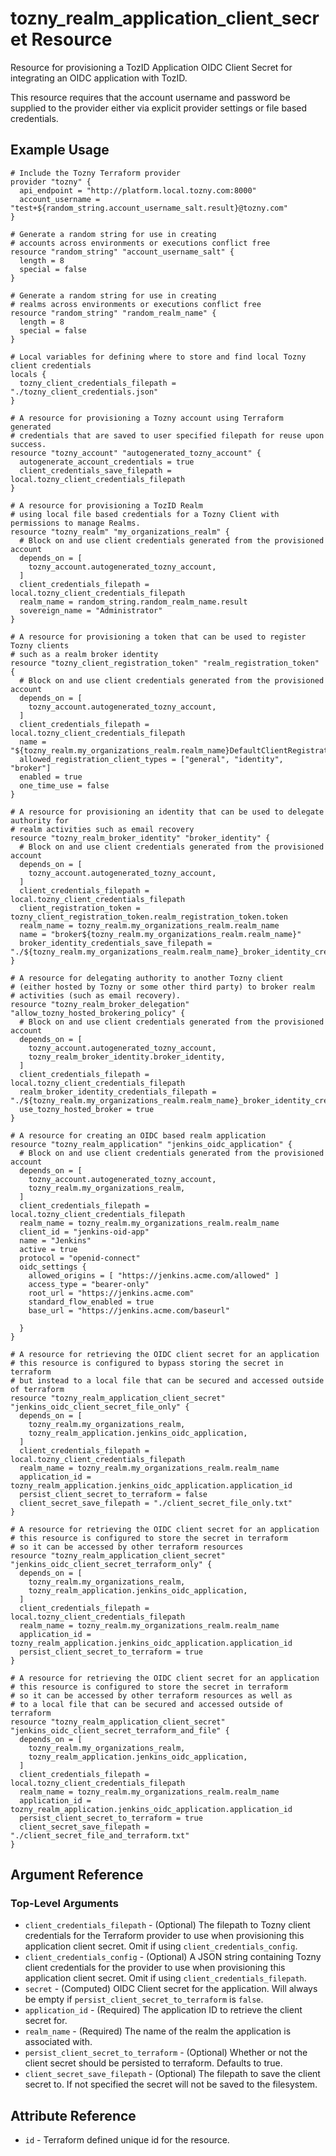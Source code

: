 # tozny_realm_application_client_secret Resource

Resource for provisioning a TozID Application OIDC Client Secret for integrating an OIDC application with TozID.

This resource requires that the account username and password be supplied to the provider either via explicit provider settings or file based credentials.

## Example Usage
```hcl
# Include the Tozny Terraform provider
provider "tozny" {
  api_endpoint = "http://platform.local.tozny.com:8000"
  account_username = "test+${random_string.account_username_salt.result}@tozny.com"
}

# Generate a random string for use in creating
# accounts across environments or executions conflict free
resource "random_string" "account_username_salt" {
  length = 8
  special = false
}

# Generate a random string for use in creating
# realms across environments or executions conflict free
resource "random_string" "random_realm_name" {
  length = 8
  special = false
}

# Local variables for defining where to store and find local Tozny client credentials
locals {
  tozny_client_credentials_filepath = "./tozny_client_credentials.json"
}

# A resource for provisioning a Tozny account using Terraform generated
# credentials that are saved to user specified filepath for reuse upon success.
resource "tozny_account" "autogenerated_tozny_account" {
  autogenerate_account_credentials = true
  client_credentials_save_filepath = local.tozny_client_credentials_filepath
}

# A resource for provisioning a TozID Realm
# using local file based credentials for a Tozny Client with permissions to manage Realms.
resource "tozny_realm" "my_organizations_realm" {
  # Block on and use client credentials generated from the provisioned account
  depends_on = [
    tozny_account.autogenerated_tozny_account,
  ]
  client_credentials_filepath = local.tozny_client_credentials_filepath
  realm_name = random_string.random_realm_name.result
  sovereign_name = "Administrator"
}

# A resource for provisioning a token that can be used to register Tozny clients
# such as a realm broker identity
resource "tozny_client_registration_token" "realm_registration_token" {
  # Block on and use client credentials generated from the provisioned account
  depends_on = [
    tozny_account.autogenerated_tozny_account,
  ]
  client_credentials_filepath = local.tozny_client_credentials_filepath
  name = "${tozny_realm.my_organizations_realm.realm_name}DefaultClientRegistrationToken"
  allowed_registration_client_types = ["general", "identity", "broker"]
  enabled = true
  one_time_use = false
}

# A resource for provisioning an identity that can be used to delegate authority for
# realm activities such as email recovery
resource "tozny_realm_broker_identity" "broker_identity" {
  # Block on and use client credentials generated from the provisioned account
  depends_on = [
    tozny_account.autogenerated_tozny_account,
  ]
  client_credentials_filepath = local.tozny_client_credentials_filepath
  client_registration_token = tozny_client_registration_token.realm_registration_token.token
  realm_name = tozny_realm.my_organizations_realm.realm_name
  name = "broker${tozny_realm.my_organizations_realm.realm_name}"
  broker_identity_credentials_save_filepath = "./${tozny_realm.my_organizations_realm.realm_name}_broker_identity_credentials.json"
}

# A resource for delegating authority to another Tozny client
# (either hosted by Tozny or some other third party) to broker realm
# activities (such as email recovery).
resource "tozny_realm_broker_delegation" "allow_tozny_hosted_brokering_policy" {
  # Block on and use client credentials generated from the provisioned account
  depends_on = [
    tozny_account.autogenerated_tozny_account,
    tozny_realm_broker_identity.broker_identity,
  ]
  client_credentials_filepath = local.tozny_client_credentials_filepath
  realm_broker_identity_credentials_filepath = "./${tozny_realm.my_organizations_realm.realm_name}_broker_identity_credentials.json"
  use_tozny_hosted_broker = true
}

# A resource for creating an OIDC based realm application
resource "tozny_realm_application" "jenkins_oidc_application" {
  # Block on and use client credentials generated from the provisioned account
  depends_on = [
    tozny_account.autogenerated_tozny_account,
    tozny_realm.my_organizations_realm,
  ]
  client_credentials_filepath = local.tozny_client_credentials_filepath
  realm_name = tozny_realm.my_organizations_realm.realm_name
  client_id = "jenkins-oid-app"
  name = "Jenkins"
  active = true
  protocol = "openid-connect"
  oidc_settings {
    allowed_origins = [ "https://jenkins.acme.com/allowed" ]
    access_type = "bearer-only"
    root_url = "https://jenkins.acme.com"
    standard_flow_enabled = true
    base_url = "https://jenkins.acme.com/baseurl"

  }
}

# A resource for retrieving the OIDC client secret for an application
# this resource is configured to bypass storing the secret in terraform
# but instead to a local file that can be secured and accessed outside of terraform
resource "tozny_realm_application_client_secret" "jenkins_oidc_client_secret_file_only" {
  depends_on = [
    tozny_realm.my_organizations_realm,
    tozny_realm_application.jenkins_oidc_application,
  ]
  client_credentials_filepath = local.tozny_client_credentials_filepath
  realm_name = tozny_realm.my_organizations_realm.realm_name
  application_id = tozny_realm_application.jenkins_oidc_application.application_id
  persist_client_secret_to_terraform = false
  client_secret_save_filepath = "./client_secret_file_only.txt"
}

# A resource for retrieving the OIDC client secret for an application
# this resource is configured to store the secret in terraform
# so it can be accessed by other terraform resources
resource "tozny_realm_application_client_secret" "jenkins_oidc_client_secret_terraform_only" {
  depends_on = [
    tozny_realm.my_organizations_realm,
    tozny_realm_application.jenkins_oidc_application,
  ]
  client_credentials_filepath = local.tozny_client_credentials_filepath
  realm_name = tozny_realm.my_organizations_realm.realm_name
  application_id = tozny_realm_application.jenkins_oidc_application.application_id
  persist_client_secret_to_terraform = true
}

# A resource for retrieving the OIDC client secret for an application
# this resource is configured to store the secret in terraform
# so it can be accessed by other terraform resources as well as
# to a local file that can be secured and accessed outside of terraform
resource "tozny_realm_application_client_secret" "jenkins_oidc_client_secret_terraform_and_file" {
  depends_on = [
    tozny_realm.my_organizations_realm,
    tozny_realm_application.jenkins_oidc_application,
  ]
  client_credentials_filepath = local.tozny_client_credentials_filepath
  realm_name = tozny_realm.my_organizations_realm.realm_name
  application_id = tozny_realm_application.jenkins_oidc_application.application_id
  persist_client_secret_to_terraform = true
  client_secret_save_filepath = "./client_secret_file_and_terraform.txt"
}
```

## Argument Reference

### Top-Level Arguments

* `client_credentials_filepath` - (Optional) The filepath to Tozny client credentials for the Terraform provider to use when provisioning this application client secret. Omit if using `client_credentials_config`.
* `client_credentials_config` - (Optional) A JSON string containing Tozny client credentials for the provider to use when provisioning this application client secret. Omit if using `client_credentials_filepath`.
* `secret` - (Computed) OIDC Client secret for the application. Will always be empty if `persist_client_secret_to_terraform` is `false`.
* `application_id` - (Required) The application ID to retrieve the client secret for.
* `realm_name` - (Required) The name of the realm the application is associated with.
* `persist_client_secret_to_terraform` - (Optional) Whether or not the client secret should be persisted to terraform. Defaults to true.
* `client_secret_save_filepath` - (Optional) The filepath to save the client secret to. If not specified the secret will not be saved to the filesystem.

## Attribute Reference

* `id` - Terraform defined unique id for the resource.
